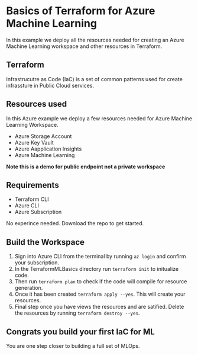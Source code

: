 # Basics of Terraform for Azure Machine Learning
In this example we deploy all the resources needed for creating an Azure Machine Learning workspace and other resources in Terraform.

## Terraform
Infrastrucutre as Code (IaC) is a set of common patterns used for create infrassture in Public Cloud services. 

## Resources used
In this Azure example we deploy a few resources needed for Azure Machine Learning Workspace.
- Azure Storage Account
- Azure Key Vault
- Azure Aapplication Insights
- Azure Machine Learning

**Note this is a demo for public endpoint not a private workspace**

## Requirements
- Terraform CLI
- Azure CLI
- Azure Subscription

No experince needed. Download the repo to get started.

## Build the Workspace
1) Sign into Azure CLI from the terminal by running `az login` and confirm your subscription.
2) In the TerraformMLBasics directory run `terraform init` to initualize code.
3) Then run `terraform plan` to check if the code will compile for resource generation.
4) Once it has been created `terraform apply --yes`. This will create your resources.
5) Final step once you have views the resources and are satified. Delete the resources by running `terraform destroy --yes`.

## Congrats you build your first IaC for ML
You are one step closer to building a full set of MLOps.